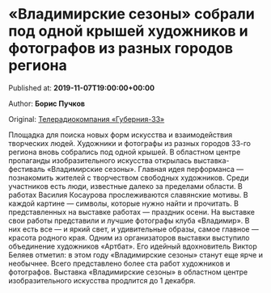 
# «Владимирские сезоны» собрали под одной крышей художников и фотографов из разных городов региона

Published at: **2019-11-07T19:00:00+00:00**

Author: **Борис Пучков**

Original: [Телерадиокомпания «Губерния-33»](http://trc33.ru/news/culture/vladimirskie-sezony-sobrali-pod-odnoy-kryshey-khudozhnikov-i-fotografov-iz-raznykh-gorodov-regiona/)

Площадка для поиска новых форм искусства и взаимодействия творческих людей. Художники и фотографы из разных городов 33-го региона вновь собрались под одной крышей. В областном центре пропаганды изобразительного искусства открылась выставка-фестиваль «Владимирские сезоны». Главная идея перформанса — познакомить жителей с творчеством свободных художников.
Среди участников есть люди, известные далеко за пределами области. В работах Василия Косаурова прослеживаются славянские мотивы. В каждой картине — символы, которые нужно найти и прочитать. В представленных на выставке работах — праздник осени.
На выставке свои работы представили и лучшие фотографы клуба «Владимир». В них есть все — и яркий свет, и удивительные образы, самое главное — красота родного края.
Одним из организаторов выставки выступило объединение художников «Артбат». Его идейный вдохновитель Виктор Беляев отметил: в этом году «Владимирские сезоны» станут еще ярче и необычнее.
Всего представлено более ста работ художников и фотографов. Выставка «Владимирские сезоны» в областном центре изобразительного искусства продлится до 1 декабря.
